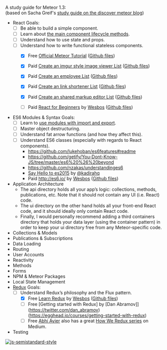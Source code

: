 

A study guide for Meteor 1.3:
<br/>(based on Sacha Greif's [study guide on the discover meteor blog](https://www.discovermeteor.com/blog/study-plan-meteor-1-3/#redux))

+ React Goals:
  + [ ] Be able to build a simple component.
  + [ ] Learn about [the main component lifecycle methods](https://facebook.github.io/react/docs/component-specs.html).
  + [ ] Understand how to use state and props.
  + [ ] Understand how to write functional stateless components.
    - [x] Free [Official Meteor Tutorial](https://www.meteor.com/tutorials/react/creating-an-app) ([Github files](https://github.com/meteor/simple-todos-react/tree/e2ede7952b00434f63386423bf8ecb0d9f5d7047))

    - [x] Paid [Create an imgur style image viewer List](https://www.udemy.com/meteor-react-tutorial/)  ([Github files](https://github.com/StephenGrider/MeteorCasts/tree/master/images))

    - [x] Paid [Create an employee List](https://www.udemy.com/meteor-react-tutorial/) ([Github files](https://github.com/StephenGrider/MeteorCasts/tree/master/employees))

    + [x] Paid [Create an link shortener List](https://www.udemy.com/meteor-react-tutorial/) ([Github files](https://github.com/StephenGrider/MeteorCasts/tree/master/shorten_my_link))

    + [x] Paid [Create an shared markup editor List](https://www.udemy.com/meteor-react-tutorial/) ([Github files](https://github.com/StephenGrider/MeteorCasts/tree/master/markbin))

    + [ ] Paid [React for Beginners](https://reactforbeginners.com/) by [Wesbos](https://twitter.com/wesbos) ([Github files](https://github.com/wesbos/React-For-Beginners-Starter-Files))


+ ES6 Modules & Syntax Goals:
  + [ ] Learn to [use modules with import and export](https://guide.meteor.com/structure.html#intro-to-import-export).
  + [ ] Master object destructuring.
  + [ ] Understand fat arrow functions (and how they affect this).
  + [ ] Understand ES6 classes (especially with regards to React components).
    + https://github.com/lukehoban/es6features#readme
    + https://github.com/getify/You-Dont-Know-JS/tree/master/es6%20%26%20beyond
    + https://github.com/nzakas/understandinges6
    + [Say Hello to es2015](https://tutor.mantrajs.com/say-hello-to-ES2015/introduction) by [@kadirahq](https://twitter.com/kadirahq)
    + Paid http://es6.io/ by [Wesbos](https://twitter.com/wesbos) ([Github files](https://github.com/wesbos/es6.io))
+ Application Architecture
  + The api directory holds all your app’s logic: collections, methods, publications, etc. Note that it should not contain any UI (i.e. React) code.
  + The ui directory on the other hand holds all your front-end React code, and it should ideally only contain React code.
  + Finally, I would personally recommend adding a third containers directory that holds your data layer (using the container pattern) in order to keep your ui directory free from any Meteor-specific code.
+ Collections & Models
+ Publications & Subscriptions
+ Data Loading
+ Routing
+ User Accounts
+ Reactivity
+ Methods
+ Forms
+ NPM & Meteor Packages
+ Local State Management
+ [Redux](https://github.com/reactjs/redux) Goals:
  + [ ] Understand Redux’s philosophy and the Flux pattern.
    + [x] Free [Learn Redux](https://learnredux.com/) by [Wesbos](https://twitter.com/wesbos) ([Github files](https://github.com/wesbos/Learn-Redux-Starter-Files))
    + [ ] Free [Getting started with Redux] by [Dan Abramov]](https://twitter.com/dan_abramov)(https://egghead.io/courses/getting-started-with-redux)
    + [ ] Free [Abhi Ayier](https://twitter.com/AbhiAiyer) also has a great [How We Redux series](https://medium.com/modern-user-interfaces/how-we-redux-part-1-introduction-18a24c3b7efe#.95wng08me) on Medium.
+ Testing


[![js-semistandard-style](https://cdn.rawgit.com/flet/semistandard/master/badge.svg)](https://github.com/Flet/semistandard)
